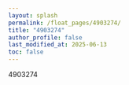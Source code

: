 ```yaml
---
layout: splash
permalink: /float_pages/4903274/
title: "4903274"
author_profile: false
last_modified_at: 2025-06-13
toc: false
---
```

 
4903274
